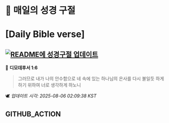 # 🙏 매일의 성경 구절
# [Daily Bible verse]
## [![README에 성경구절 업데이트](https://github.com/DONGSUKA/first_test/actions/workflows/update-readme-bible.yml/badge.svg)](https://github.com/DONGSUKA/first_test/actions/workflows/update-readme-bible.yml)
<!-- START_BIBLE_VERSE -->
📖 **디모데후서 1:6**
> 그러므로 내가 나의 안수함으로 네 속에 있는 하나님의 은사를 다시 불일듯 하게 하기 위하여 너로 생각하게 하노니

🕊️ _업데이트 시각: 2025-08-06 02:09:38 KST_
  <!-- END_BIBLE_VERSE -->
## GITHUB_ACTION
